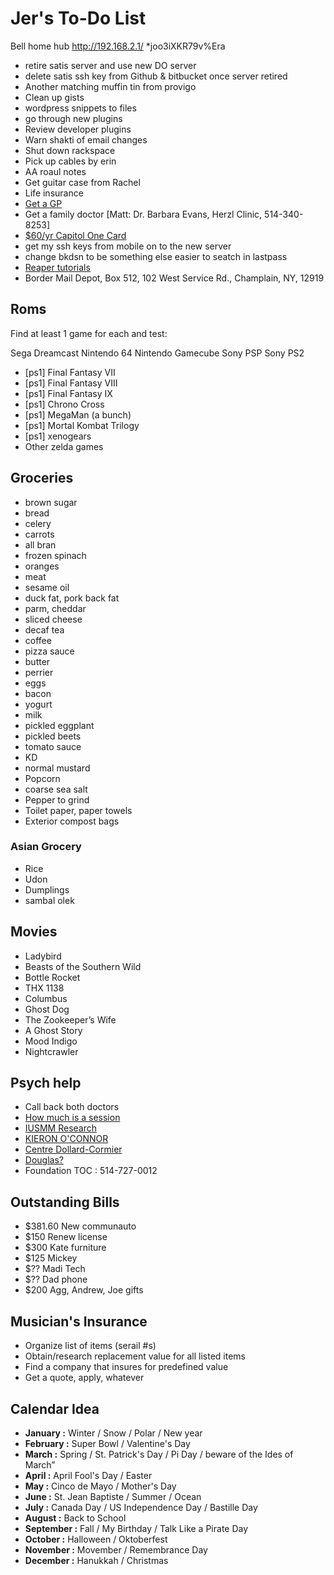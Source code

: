 # Jer's To-Do List

Bell home hub
http://192.168.2.1/
*joo3iXKR79v%Era

- retire satis server and use new DO server
- delete satis ssh key from Github & bitbucket once server retired
- Another matching muffin tin from provigo
- Clean up gists
- wordpress snippets to files
- go through new plugins
- Review developer plugins
- Warn shakti of email changes
- Shut down rackspace
- Pick up cables by erin
- AA roaul notes
- Get guitar case from Rachel
- Life insurance
- [Get a GP](http://gamf.gouv.qc.ca/index_en.html)
- Get a family doctor [Matt: Dr. Barbara Evans, Herzl Clinic, 514-340-8253]
- [$60/yr Capitol One Card](http://bit.ly/28Os44b)
- get my ssh keys from mobile on to the new server 
- change bkdsn to be something else easier to seatch in lastpass
- [Reaper tutorials](http://www.kennymania.com/reaper-videos/)
- Border Mail Depot, Box 512, 102 West Service Rd., Champlain, NY, 12919

## Roms

Find at least 1 game for each and test:

Sega Dreamcast
Nintendo 64
Nintendo Gamecube
Sony PSP
Sony PS2

- [ps1] Final Fantasy VII
- [ps1] Final Fantasy VIII
- [ps1] Final Fantasy IX
- [ps1] Chrono Cross
- [ps1] MegaMan (a bunch)
- [ps1] Mortal Kombat Trilogy
- [ps1] xenogears
- Other zelda games

## Groceries

- brown sugar
- bread
- celery
- carrots
- all bran
- frozen spinach
- oranges
- meat
- sesame oil
- duck fat, pork back fat
- parm, cheddar
- sliced cheese
- decaf tea
- coffee
- pizza sauce
- butter
- perrier
- eggs
- bacon
- yogurt
- milk
- pickled eggplant
- pickled beets
- tomato sauce
- KD
- normal mustard
- Popcorn
- coarse sea salt
- Pepper to grind
- Toilet paper, paper towels
- Exterior compost bags

### Asian Grocery

- Rice
- Udon
- Dumplings
- sambal olek

## Movies

- Ladybird
- Beasts of the Southern Wild
- Bottle Rocket
- THX 1138
- Columbus
- Ghost Dog
- The Zookeeper’s Wife
- A Ghost Story
- Mood Indigo
- Nightcrawler

## Psych help

- Call back both doctors
- [How much is a session](http://objectif-couple.com)
- [IUSMM Research](http://www.iusmm.ca/research.html)
- [KIERON O'CONNOR](http://www.iusmm.ca/kieronoconnor.html)
- [Centre Dollard-Cormier](http://dependancemontreal.ca/programmes-et-services/adultes)
- [Douglas?](http://www.douglas.qc.ca/?locale=en)
- Foundation TOC : 514-727-0012

## Outstanding Bills

- $381.60 New communauto
- $150 Renew license
- $300 Kate furniture
- $125 Mickey
- $?? Madi Tech
- $?? Dad phone
- $200 Agg, Andrew, Joe gifts

## Musician's Insurance

- Organize list of items (serail #s)
- Obtain/research replacement value for all listed items
- Find a company that insures for predefined value
- Get a quote, apply, whatever

## Calendar Idea

- **January :** Winter / Snow / Polar / New year
- **February :** Super Bowl / Valentine's Day
- **March :** Spring / St. Patrick's Day / Pi Day / beware of the Ides of March”
- **April :** April Fool's Day / Easter
- **May :** Cinco de Mayo / Mother's Day
- **June :** St. Jean Baptiste / Summer / Ocean
- **July :** Canada Day / US Independence Day / Bastille Day
- **August :** Back to School
- **September :** Fall / My Birthday / Talk Like a Pirate Day
- **October :** Halloween / Oktoberfest
- **November :** Movember / Remembrance Day
- **December :** Hanukkah / Christmas
